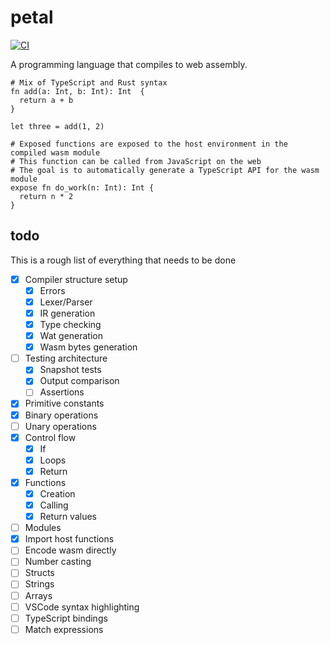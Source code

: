 # petal

[![CI](https://github.com/coffee-cup/petal/actions/workflows/ci.yml/badge.svg)](https://github.com/coffee-cup/petal/actions/workflows/ci.yml)

A programming language that compiles to web assembly.

```
# Mix of TypeScript and Rust syntax
fn add(a: Int, b: Int): Int  {
  return a + b
}

let three = add(1, 2)

# Exposed functions are exposed to the host environment in the compiled wasm module
# This function can be called from JavaScript on the web
# The goal is to automatically generate a TypeScript API for the wasm module
expose fn do_work(n: Int): Int {
  return n * 2
}
```

## todo

This is a rough list of everything that needs to be done

- [x] Compiler structure setup
  - [x] Errors
  - [x] Lexer/Parser
  - [x] IR generation
  - [x] Type checking
  - [x] Wat generation
  - [x] Wasm bytes generation
- [ ] Testing architecture
  - [x] Snapshot tests
  - [x] Output comparison
  - [ ] Assertions
- [x] Primitive constants
- [x] Binary operations
- [ ] Unary operations
- [x] Control flow
  - [x] If
  - [x] Loops
  - [x] Return
- [x] Functions
  - [x] Creation
  - [x] Calling
  - [x] Return values
- [ ] Modules
- [x] Import host functions
- [ ] Encode wasm directly
- [ ] Number casting
- [ ] Structs
- [ ] Strings
- [ ] Arrays
- [ ] VSCode syntax highlighting
- [ ] TypeScript bindings
- [ ] Match expressions
